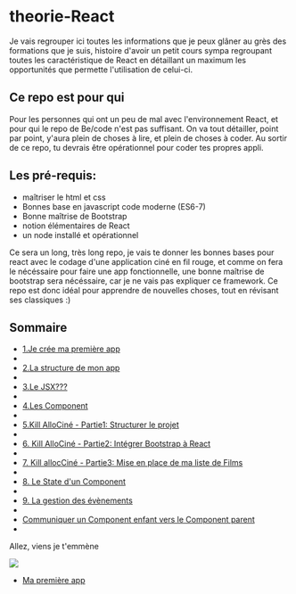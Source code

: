 # theorie-React

Je vais regrouper ici toutes les informations que je peux glâner au grès des formations que je suis, histoire d'avoir un petit cours sympa regroupant toutes les caractéristique de React en détaillant un maximum les opportunités que permette l'utilisation de celui-ci.

<h2>Ce repo est pour qui</h2>
Pour les personnes qui ont un peu de mal avec l'environnement React, et pour qui le repo de Be/code n'est pas suffisant.
On va tout détailler, point par point, y'aura plein de choses à lire, et plein de choses à coder.
Au sortir de ce repo, tu devrais être opérationnel pour coder tes propres appli.

<h2>Les pré-requis:</h2>
<ul>
  <li>maîtriser le html et css</li>
  <li>Bonnes base en javascript code moderne (ES6-7)</li>
  <li>Bonne maîtrise de Bootstrap</li>
  <li>notion élémentaires de React</li>
  <li>un node installé et opérationnel</li>
 </ul>
 
 Ce sera un long, très long repo, je vais te donner les bonnes bases pour react avec le codage d'une application ciné en fil rouge, et comme on fera le nécéssaire pour faire une app fonctionnelle, une bonne maîtrise de bootstrap sera nécéssaire, car je ne vais pas expliquer ce framework.
Ce repo est donc idéal pour apprendre de nouvelles choses, tout en révisant ses classiques :)

<h2>Sommaire</h2>

<ul>
  <li><a href="https://github.com/GuyVil1/theorie-React/blob/master/1.Ma-premiere-app.md">1.Je crée ma première app</a><li>
  <li><a href="https://github.com/GuyVil1/theorie-React/blob/master/2.inside-my-app.md">2.La structure de mon app</a><li>
  <li><a href="https://github.com/GuyVil1/theorie-React/blob/master/3.%20Et-il-me-parle-de-JSX-maintenant.md">3.Le JSX???</a><li>
  <li><a href="https://github.com/GuyVil1/theorie-React/blob/master/4.Les-Component.md">4.Les Component</a><li>
  <li><a href="https://github.com/GuyVil1/theorie-React/blob/master/5.le-fil-rouge-part1-1.md">5.Kill AlloCiné - Partie1: Structurer le projet</a><li>
  <li><a href=https://github.com/GuyVil1/theorie-React/blob/master/6.le-fil-rouge-part1-2.md"">6. Kill AlloCiné - Partie2: Intégrer Bootstrap à React</a><li>
  <li><a href="https://github.com/GuyVil1/theorie-React/blob/master/7.Le-fil-rouge-part-1-3.md">7. Kill allocCiné - Partie3: Mise en place de ma liste de Films</a><li>
  <li><a href="https://github.com/GuyVil1/theorie-React/blob/master/8.Le-state-d-un-component.md">8. Le State d'un Component</a><li>
  <li><a href="https://github.com/GuyVil1/theorie-React/blob/master/9.Les-evenement.md">9. La gestion des évènements</a><li>
  <li><a href="https://github.com/GuyVil1/theorie-React/blob/master/10.de-l-enfant-vers-le-parent.md">Communiquer un Component enfant vers le Component parent</a><li>
</ul>


Allez, viens je t'emmène

<img src="https://steamuserimages-a.akamaihd.net/ugc/907904632812971983/B32AC6AD2B576DFAE01BDA589E867ED152F85BBC/" />

<ul><li><a href="https://github.com/GuyVil1/theorie-React/blob/master/1.Ma-premiere-app.md">Ma première app</a></li></ul>

